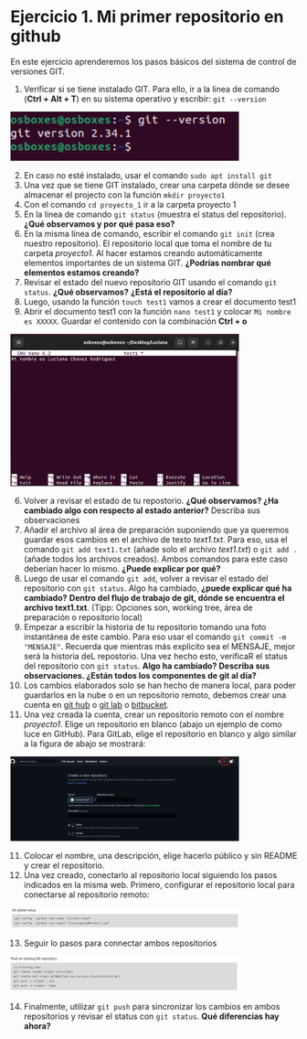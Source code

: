# Ejercicio 1. Mi primer repositorio en github

En este ejercicio aprenderemos los pasos básicos del sistema de control de versiones GIT.

1. Verificar si se tiene instalado GIT. Para ello, ir a la línea de comando (**Ctrl + Alt + T**) en su sistema operativo y escribir: `git --version`

<img src="./Figures_teaching/Pasted image 20240311001742.png" alt="drawing" width="400"/>

2. En caso no esté instalado, usar el comando `sudo apt install git`
3. Una vez que se tiene GIT instalado, crear una carpeta dónde se desee almacenar el projecto con la función `mkdir proyecto1`
4. Con el comando `cd proyecto_1` ir a la carpeta proyecto 1
5. En la línea de comando `git status` (muestra el status del repositorio). **¿Qué observamos y por qué pasa eso?**
6. En la misma línea de comando, escribir el comando `git init` (crea nuestro repositorio). El repositorio local que toma el nombre de tu carpeta *proyecto1*. Al hacer estamos creando automáticamente elementos importantes de un sistema GIT. **¿Podrías nombrar qué elementos estamos creando?**
7. Revisar el estado del nuevo repositorio GIT usando el comando `git status`. **¿Qué observamos?** **¿Está el repositorio al día?**
8. Luego, usando la función `touch test1` vamos a crear el documento test1
9. Abrir el documento test1 con la función `nano test1` y colocar `Mi nombre es XXXXX`. Guardar el contenido con la combinación **Ctrl + o**

<img src="./Figures_teaching/Pasted image 20240311112052.png" alt="drawing" width="400"/>

6. Volver a revisar el estado de tu repostorio. **¿Qué observamos? ¿Ha cambiado algo con respecto al estado anterior?** Describa sus observaciones
5. Añadir el archivo al área de preparación suponiendo que ya queremos guardar esos cambios en el archivo de texto *text1.txt*. Para eso, usa el comando `git add text1.txt` (añade solo el archivo *text1.txt*) o `git add .` (añade todos los archivos creados). Ambos comandos para este caso deberían hacer lo mismo. **¿Puede explicar por qué?**
6. Luego de usar el comando `git add`, volver a revisar el estado del repositorio con `git status`. Algo ha cambiado, **¿puede explicar qué ha cambiado?** **Dentro del flujo de trabajo de git, dónde se encuentra el archivo text1.txt**. (Tipp: Opciones son, working tree, área de preparación o repositorio local)
7. Empezar a escribir la historia de tu repositorio tomando una foto instantánea de este cambio. Para eso usar el comando `git commit -m "MENSAJE"`. Recuerda que mientras más explicito sea el MENSAJE, mejor será la historia deL repostorio. Una vez hecho esto, verificaR el status del repositorio  con `git status`. **Algo ha cambiado? Describa sus observaciones. ¿Están todos los componentes de git al día?**
8. Los cambios elaborados solo se han hecho de manera local, para poder guardarlos en la nube o en un repositorio remoto, debemos crear una cuenta en [git hub](https://github.com/) o [git lab](https://gitlab.com/users/sign_in) o [bitbucket](https://bitbucket.org/).
9. Una vez creada la cuenta, crear un repositorio remoto con el nombre *proyecto1*. Elige un repositorio en blanco (abajo un ejemplo de como luce en GitHub). Para GitLab, elige el repositorio en blanco y algo similar a la figura de abajo se mostrará:

<img src="./Figures_teaching/Pasted image 20240310001819.png" alt="drawing" width="400"/>

11. Colocar el nombre, una descripción, elige hacerlo público y sin README y crear el repositorio.
12. Una vez creado, conectarlo al repositorio local siguiendo los pasos indicados en la misma web. Primero, configurar el repositorio local para conectarse al repositorio remoto:

<img src="./Figures_teaching/Pasted image 20240310001929.png" alt="drawing" width="400"/>

13. Seguir lo pasos para connectar ambos repositorios

<img src="./Figures_teaching/Pasted image 20240310001937.png" alt="drawing" width="400"/>

14. Finalmente, utilizar `git push`  para sincronizar los cambios en ambos repositorios y revisar el status con `git status`. **Qué diferencias hay ahora?**
